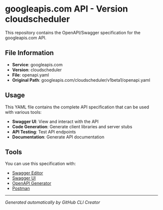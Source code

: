 # googleapis.com API - Version cloudscheduler

This repository contains the OpenAPI/Swagger specification for the googleapis.com API.

## File Information

- **Service**: googleapis.com
- **Version**: cloudscheduler
- **File**: openapi.yaml
- **Original Path**: googleapis.com/cloudscheduler/v1beta1/openapi.yaml

## Usage

This YAML file contains the complete API specification that can be used with various tools:

- **Swagger UI**: View and interact with the API
- **Code Generation**: Generate client libraries and server stubs
- **API Testing**: Test API endpoints
- **Documentation**: Generate API documentation

## Tools

You can use this specification with:

- [Swagger Editor](https://editor.swagger.io/)
- [Swagger UI](https://swagger.io/tools/swagger-ui/)
- [OpenAPI Generator](https://openapi-generator.tech/)
- [Postman](https://www.postman.com/)

---

*Generated automatically by GitHub CLI Creator*
